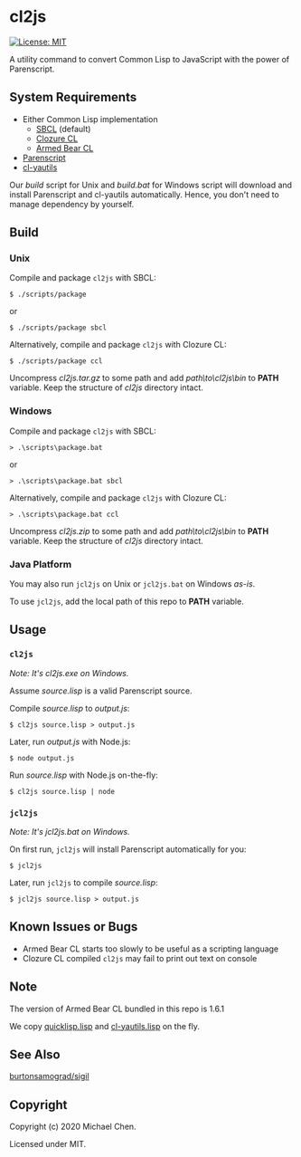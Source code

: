# cl2js

[![License: MIT](https://img.shields.io/badge/License-MIT-yellow.svg)](https://opensource.org/licenses/MIT)

A utility command to convert Common Lisp to JavaScript with the power of Parenscript.

## System Requirements

* Either Common Lisp implementation
  * [SBCL](http://www.sbcl.org/) (default)
  * [Clozure CL](https://ccl.clozure.com/)
  * [Armed Bear CL](https://common-lisp.net/project/armedbear/)
* [Parenscript](https://common-lisp.net/project/parenscript/)
* [cl-yautils](https://github.com/cwchentw/cl-yautils/)

Our *build* script for Unix and *build.bat* for Windows script will download and install Parenscript and cl-yautils automatically. Hence, you don't need to manage dependency by yourself.

## Build

### Unix

Compile and package `cl2js` with SBCL:

```
$ ./scripts/package
```

or

```
$ ./scripts/package sbcl
```

Alternatively, compile and package `cl2js` with Clozure CL:

```
$ ./scripts/package ccl
```

Uncompress *cl2js.tar.gz* to some path and add *path\to\cl2js\bin* to **PATH** variable. Keep the structure of *cl2js* directory intact.

### Windows

Compile and package `cl2js` with SBCL:

```
> .\scripts\package.bat
```

or

```
> .\scripts\package.bat sbcl
```

Alternatively, compile and package `cl2js` with Clozure CL:

```
> .\scripts\package.bat ccl
```

Uncompress *cl2js.zip* to some path and add *path\to\cl2js\bin* to **PATH** variable. Keep the structure of *cl2js* directory intact.

### Java Platform

You may also run `jcl2js` on Unix or `jcl2js.bat` on Windows *as-is*.

To use `jcl2js`, add the local path of this repo to **PATH** variable.

## Usage

### `cl2js`

*Note: It's cl2js.exe on Windows.*

Assume *source.lisp* is a valid Parenscript source.

Compile *source.lisp* to *output.js*:

```
$ cl2js source.lisp > output.js
```

Later, run *output.js* with Node.js:

```
$ node output.js
```

Run *source.lisp* with Node.js on-the-fly:

```
$ cl2js source.lisp | node
```

### `jcl2js`

*Note: It's jcl2js.bat on Windows.*

On first run, `jcl2js` will install Parenscript automatically for you:

```
$ jcl2js
```

Later, run `jcl2js` to compile *source.lisp*:

```
$ jcl2js source.lisp > output.js
```

## Known Issues or Bugs

* Armed Bear CL starts too slowly to be useful as a scripting language
* Clozure CL compiled `cl2js` may fail to print out text on console

## Note

The version of Armed Bear CL bundled in this repo is 1.6.1

We copy [quicklisp.lisp](https://www.quicklisp.org/beta/) and [cl-yautils.lisp](https://github.com/cwchentw/cl-yautils/) on the fly.

## See Also

[burtonsamograd/sigil](https://github.com/burtonsamograd/sigil)

## Copyright

Copyright (c) 2020 Michael Chen.

Licensed under MIT.
